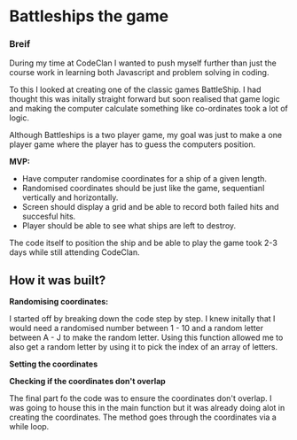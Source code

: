 <h1> Battleships the game </h1>


<h3> Breif </h3> 
During my time at CodeClan I wanted to push myself further than just the course work in learning both Javascript and problem 
solving in coding. 

To this I looked at creating one of the classic games BattleShip. I had thought this was initally straight forward but soon
realised that game logic and making the computer calculate something like co-ordinates took a lot of logic.

Although Battleships is a two player game, my goal was just to make a one player game where the player has to guess the computers position.

<strong> MVP: </strong>

- Have computer randomise coordinates for a ship of a given length.
- Randomised coordinates should be just like the game, sequentianl vertically and horizontally.
- Screen should display a grid and be able to record both failed hits and succesful hits.
- Player should be able to see what ships are left to destroy.

The code itself to position the ship and be able to play the game took 2-3 days while still attending CodeClan.

<h2> How it was built? </h2>

<strong> Randomising coordinates: </strong>

I started off by breaking down the code step by step. I knew initally that I would need a randomised number between 1 - 10 
and a random letter between A - J to make the random letter. Using this function allowed me to also get a random letter by using it to pick the index of an array of letters.

<strong> Setting the coordinates </strong>

<strong> Checking if the coordinates don't overlap </strong>

The final part fo the code was to ensure the coordinates don't overlap. I was going to house this in the main function but
it was already doing alot in creating the coordinates. The method goes through the coordinates via a while loop.
